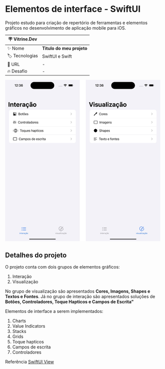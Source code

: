 # Elementos de interface - SwiftUI

Projeto estudo para criação de repertório de ferramentas e elementos gráficos no desenvolvimento de aplicação mobile para iOS.

| :placard: Vitrine.Dev |     |
| -------------  | --- |
| :sparkles: Nome        | **Titulo do meu projeto**
| :label: Tecnologias | SwiftUI e Swift
| :rocket: URL         | -
| :fire: Desafio     | -

<!-- Inserir imagem com a #vitrinedev ao final do link -->
![](https://github.com/leaodebrito/Elementos-de-interface---SwiftUI/blob/master/Imagens/Interfaces.jpg?raw=true#vitrinedev)



## Detalhes do projeto

O projeto conta com dois grupos de elementos gráficos:

1. Interação
2. Visualização

No grupo de visualização são apresentados **Cores, Imagens, Shapes e Textos e Fontes**. Já no grupo de interação são apresentados soluções de **Botões, Controladores, Toque Hapticos e Campos de Escrita"**

Elementos de interface a serem implementados:
1. Charts
2. Value Indicators
3. Stacks
4. Grids
5. Toque hapticos
6. Campos de escrita
7. Controladores

Referência [SwiftUI View](https://developer.apple.com/documentation/widgetkit/swiftui-views)
